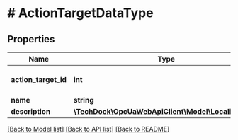 # # ActionTargetDataType

## Properties

Name | Type | Description | Notes
------------ | ------------- | ------------- | -------------
**action_target_id** | **int** |  | [optional] [default to 0]
**name** | **string** |  | [optional]
**description** | [**\TechDock\OpcUaWebApiClient\Model\LocalizedText**](LocalizedText.md) |  | [optional]

[[Back to Model list]](../../README.md#models) [[Back to API list]](../../README.md#endpoints) [[Back to README]](../../README.md)
